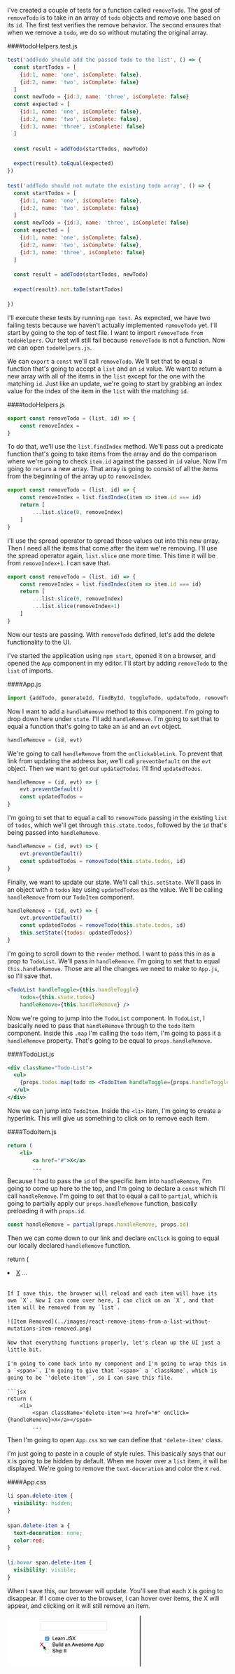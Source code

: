 I've created a couple of tests for a function called `removeTodo`. The goal of `removeTodo` is to take in an array of `todo` objects and remove one based on its `id`. The first test verifies the remove behavior. The second ensures that when we remove a `todo`, we do so without mutating the original array.

####todoHelpers.test.js
```jsx
test('addTodo should add the passed todo to the list', () => {
  const startTodos = [
    {id:1, name: 'one', isComplete: false},
    {id:2, name: 'two', isComplete: false}
  ]
  const newTodo = {id:3, name: 'three', isComplete: false}
  const expected = [
    {id:1, name: 'one', isComplete: false},
    {id:2, name: 'two', isComplete: false},
    {id:3, name: 'three', isComplete: false}
  ]

  const result = addTodo(startTodos, newTodo)

  expect(result).toEqual(expected)
})

test('addTodo should not mutate the existing todo array', () => {
  const startTodos = [
    {id:1, name: 'one', isComplete: false},
    {id:2, name: 'two', isComplete: false}
  ]
  const newTodo = {id:3, name: 'three', isComplete: false}
  const expected = [
    {id:1, name: 'one', isComplete: false},
    {id:2, name: 'two', isComplete: false},
    {id:3, name: 'three', isComplete: false}
  ]

  const result = addTodo(startTodos, newTodo)

  expect(result).not.toBe(startTodos)

})
```

I'll execute these tests by running `npm test`. As expected, we have two failing tests because we haven't actually implemented `removeTodo` yet. I'll start by going to the top of test file. I want to import `removeTodo` `from` `todoHelpers`. Our test will still fail because `removeTodo` is not a function. Now we can open `todoHelpers.js`.

We can `export` a `const` we'll call `removeTodo`. We'll set that to equal a function that's going to accept a `list` and an `id` value. We want to return a new array with all of the items in the `list` except for the one with the matching `id`. Just like an update, we're going to start by grabbing an index value for the index of the item in the `list` with the matching `id`.

####todoHelpers.js
```jsx
export const removeTodo = (list, id) => {
    const removeIndex =
}
```

To do that, we'll use the `list.findIndex` method. We'll pass out a predicate function that's going to take items from the array and do the comparison where we're going to check `item.id` against the passed in `id` value. Now I'm going to `return` a new array. That array is going to consist of all the items from the beginning of the array up to `removeIndex`.

```jsx
export const removeTodo = (list, id) => {
    const removeIndex = list.findIndex(item => item.id === id)
    return [
        ...list.slice(0, removeIndex)
    ]
}
```

I'll use the spread operator to spread those values out into this new array. Then I need all the items that come after the item we're removing. I'll use the spread operator again, `list.slice` one more time. This time it will be from `removeIndex+1`. I can save that. 

```jsx
export const removeTodo = (list, id) => {
    const removeIndex = list.findIndex(item => item.id === id)
    return [
        ...list.slice(0, removeIndex)
        ...list.slice(removeIndex+1)
    ]
}
```

Now our tests are passing. With `removeTodo` defined, let's add the delete functionality to the UI.

I've started the application using `npm start`, opened it on a browser, and opened the `App` component in my editor. I'll start by adding `removeTodo` to the `list` of imports. 

####App.js
```jsx
import {addTodo, generateId, findById, toggleTodo, updateTodo, removeTodo} from './lib/todoHelpers'
```

Now I want to add a `handleRemove` method to this component. I'm going to drop down here under `state`. I'll add `handleRemove`. I'm going to set that to equal a function that's going to take an `id` and an `evt` object.

```jsx
handleRemove = (id, evt)
```

We're going to call `handleRemove` from the `onClickableLink`. To prevent that link from updating the address bar, we'll call `preventDefault` on the `evt` object. Then we want to get our `updatedTodos`. I'll find `updatedTodos`.

```jsx
handleRemove = (id, evt) => {
    evt.preventDefault()
    const updatedTodos = 
}
```

I'm going to set that to equal a call to `removeTodo` passing in the existing `list` of `todos`, which we'll get through `this.state.todos`, followed by the `id` that's being passed into `handleRemove`.

```jsx
handleRemove = (id, evt) => {
    evt.preventDefault()
    const updatedTodos = removeTodo(this.state.todos, id)
}
```

Finally, we want to update our state. We'll call `this.setState`. We'll pass in an object with a `todos` key using `updatedTodos` as the value. We'll be calling `handleRemove` from our `TodoItem` component.

```jsx
handleRemove = (id, evt) => {
    evt.preventDefault()
    const updatedTodos = removeTodo(this.state.todos, id)
    this.setState({todos: updatedTodos})
}
```

I'm going to scroll down to the `render` method. I want to pass this in as a prop to `TodoList`. We'll pass in `handleRemove`. I'm going to set that to equal `this.handleRemove`. Those are all the changes we need to make to `App.js`, so I'll save that.

```jsx
<TodoList handleToggle={this.handleToggle}
    todos={this.state.todos}
    handleRemove={this.handleRemove} />
```

Now we're going to jump into the `TodoList` component. In `TodoList`, I basically need to pass that `handleRemove` through to the `todo` item component. Inside this `.map` I'm calling the `todo` item, I'm going to pass it a `handleRemove` property. That's going to be equal to `props.handleRemove`.

####TodoList.js
```jsx
<div className="Todo-List">
  <ul>
    {props.todos.map(todo => <TodoItem handleToggle={props.handleToggle} key={todo.id} {...todo} handleRemove={props.handleRemove} />)}
  </ul>
</div>
```

Now we can jump into `TodoItem`. Inside the `<li>` item, I'm going to create a hyperlink. This will give us something to click on to remove each item.

####TodoItem.js
```jsx
return (
    <li>
        <a href="#">X</a>
        ...
```

Because I had to pass the `id` of the specific item into `handleRemove`, I'm going to come up here to the top, and I'm going to declare a `const` which I'll call `handleRemove`. I'm going to set that to equal a call to `partial`, which is going to partially apply our `props.handleRemove` function, basically preloading it with `props.id`.

```jsx
const handleRemove = partial(props.handleRemove, props.id)
```

Then we can come down to our link and declare `onClick` is going to equal our locally declared `handleRemove` function. 

return (
    <li>
        <a href="#" onClick={handleRemove}>X</a>
        ...
```

If I save this, the browser will reload and each item will have its own `X`. Now I can come over here, I can click on an `X`, and that item will be removed from my `list`. 

![Item Removed](../images/react-remove-items-from-a-list-without-mutations-item-removed.png)

Now that everything functions properly, let's clean up the UI just a little bit.

I'm going to come back into my component and I'm going to wrap this in a `<span>`. I'm going to give that `<span>` a `className`, which is going to be `'delete-item'`, so I can save this file. 

```jsx
return (
    <li>
        <span className='delete-item'><a href="#" onClick={handleRemove}>X</a></span>
        ...
```

Then I'm going to open `App.css` so we can define that `'delete-item'` class.

I'm just going to paste in a couple of style rules. This basically says that our `X` is going to be hidden by default. When we hover over a `list` item, it will be displayed. We're going to remove the `text-decoration` and color the `X` `red`.

####App.css
```css
li span.delete-item {
  visibility: hidden;
}

span.delete-item a {
  text-decoration: none;
  color:red;
}

li:hover span.delete-item {
  visibility: visible;
}
```

When I save this, our browser will update. You'll see that each `X` is going to disappear. If I come over to the browser, I can hover over items, the X will appear, and clicking on it will still remove an item.

![Red X](../images/react-remove-items-from-a-list-without-mutations-red-x.png)